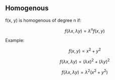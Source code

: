 ## Homogenous

f(x, y) is homogenous of degree n if:

$$f(\lambda x, \lambda y)=\lambda^nf(x,y)$$

Example:

$$f(x,y)=x^2+y^2$$

$$f(\lambda x,\lambda y)=(\lambda x)^2+(\lambda y)^2$$

$$f(\lambda x,\lambda y)=\lambda^2(x^2+y^2)$$


